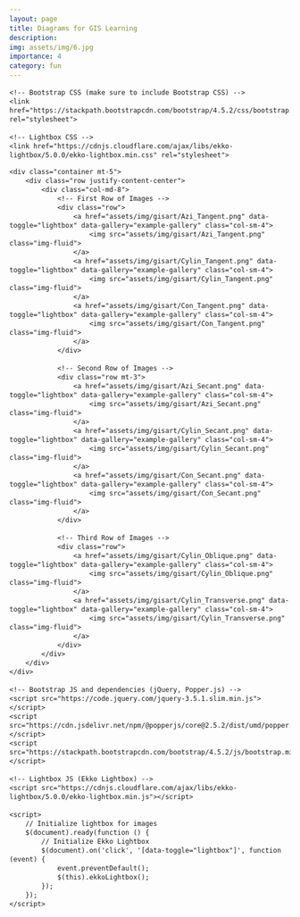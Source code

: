 ```yaml
---
layout: page
title: Diagrams for GIS Learning
description: 
img: assets/img/6.jpg
importance: 4
category: fun
---
```


<!DOCTYPE html>
<html lang="en">
<head>
    <meta charset="UTF-8">
    <meta name="viewport" content="width=device-width, initial-scale=1.0">
    <title>Lightbox Gallery</title>

    <!-- Bootstrap CSS (make sure to include Bootstrap CSS) -->
    <link href="https://stackpath.bootstrapcdn.com/bootstrap/4.5.2/css/bootstrap.min.css" rel="stylesheet">

    <!-- Lightbox CSS -->
    <link href="https://cdnjs.cloudflare.com/ajax/libs/ekko-lightbox/5.0.0/ekko-lightbox.min.css" rel="stylesheet">

</head>
<body>

    <div class="container mt-5">
        <div class="row justify-content-center">
            <div class="col-md-8">
                <!-- First Row of Images -->
                <div class="row">
                    <a href="assets/img/gisart/Azi_Tangent.png" data-toggle="lightbox" data-gallery="example-gallery" class="col-sm-4">
                        <img src="assets/img/gisart/Azi_Tangent.png" class="img-fluid">
                    </a>
                    <a href="assets/img/gisart/Cylin_Tangent.png" data-toggle="lightbox" data-gallery="example-gallery" class="col-sm-4">
                        <img src="assets/img/gisart/Cylin_Tangent.png" class="img-fluid">
                    </a>
                    <a href="assets/img/gisart/Con_Tangent.png" data-toggle="lightbox" data-gallery="example-gallery" class="col-sm-4">
                        <img src="assets/img/gisart/Con_Tangent.png" class="img-fluid">
                    </a>
                </div>

                <!-- Second Row of Images -->
                <div class="row mt-3">
                    <a href="assets/img/gisart/Azi_Secant.png" data-toggle="lightbox" data-gallery="example-gallery" class="col-sm-4">
                        <img src="assets/img/gisart/Azi_Secant.png" class="img-fluid">
                    </a>
                    <a href="assets/img/gisart/Cylin_Secant.png" data-toggle="lightbox" data-gallery="example-gallery" class="col-sm-4">
                        <img src="assets/img/gisart/Cylin_Secant.png" class="img-fluid">
                    </a>
                    <a href="assets/img/gisart/Con_Secant.png" data-toggle="lightbox" data-gallery="example-gallery" class="col-sm-4">
                        <img src="assets/img/gisart/Con_Secant.png" class="img-fluid">
                    </a>
                </div>

                <!-- Third Row of Images -->
                <div class="row">
                    <a href="assets/img/gisart/Cylin_Oblique.png" data-toggle="lightbox" data-gallery="example-gallery" class="col-sm-4">
                        <img src="assets/img/gisart/Cylin_Oblique.png" class="img-fluid">
                    </a>
                    <a href="assets/img/gisart/Cylin_Transverse.png" data-toggle="lightbox" data-gallery="example-gallery" class="col-sm-4">
                        <img src="assets/img/gisart/Cylin_Transverse.png" class="img-fluid">
                    </a>
                </div>
            </div>
        </div>
    </div>

    <!-- Bootstrap JS and dependencies (jQuery, Popper.js) -->
    <script src="https://code.jquery.com/jquery-3.5.1.slim.min.js"></script>
    <script src="https://cdn.jsdelivr.net/npm/@popperjs/core@2.5.2/dist/umd/popper.min.js"></script>
    <script src="https://stackpath.bootstrapcdn.com/bootstrap/4.5.2/js/bootstrap.min.js"></script>

    <!-- Lightbox JS (Ekko Lightbox) -->
    <script src="https://cdnjs.cloudflare.com/ajax/libs/ekko-lightbox/5.0.0/ekko-lightbox.min.js"></script>

    <script>
        // Initialize lightbox for images
        $(document).ready(function () {
            // Initialize Ekko Lightbox
            $(document).on('click', '[data-toggle="lightbox"]', function (event) {
                event.preventDefault();
                $(this).ekkoLightbox();
            });
        });
    </script>

</body>
</html>
